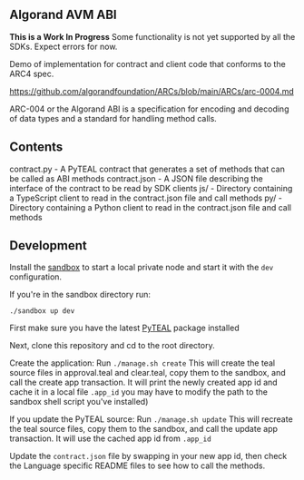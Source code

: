 Algorand AVM ABI
-----------------

**This is a Work In Progress**
Some functionality is not yet supported by all the SDKs. Expect errors for now.

Demo of implementation for contract and client code that conforms to the ARC4 spec.

https://github.com/algorandfoundation/ARCs/blob/main/ARCs/arc-0004.md


ARC-004 or the Algorand ABI is a specification for encoding and decoding of data types and a standard for handling method calls.


## Contents
contract.py - A PyTEAL contract that generates a set of methods that can be called as ABI methods
contract.json - A JSON file describing the interface of the contract to be read by SDK clients
js/ - Directory containing a TypeScript client to read in the contract.json file and call methods
py/ - Directory containing a Python client to read in the contract.json file and call methods


## Development

Install the [sandbox](https://github.com/algorand/sandbox) to start a local private node and start it with the `dev` configuration.

If you're in the sandbox directory run:
```
./sandbox up dev
```


First make sure you have the latest [PyTEAL](https://github.com/algorand/pyteal) package installed

Next, clone this repository and cd to the root directory.

Create the application:
Run `./manage.sh create` 
    This will create the teal source files in approval.teal and clear.teal, copy them to the sandbox, and call the create app transaction.
    It will print the newly created app id and cache it in a local file `.app_id` 
    you may have to modify the path to the sandbox shell script you've installed)

If you update the PyTEAL source:
Run `./manage.sh update`
    This will recreate the teal source files, copy them to the sandbox, and call the update app transaction.
    It will use the cached app id from `.app_id` 


Update the `contract.json` file by swapping in your new app id, then check the Language specific README files to see how to call the methods.